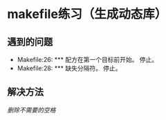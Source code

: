 # makefile练习（生成动态库）
## 遇到的问题
- Makefile:26: *** 配方在第一个目标前开始。 停止。
- Makefile:28: *** 缺失分隔符。 停止。
## 解决方法  
*删除不需要的空格*


